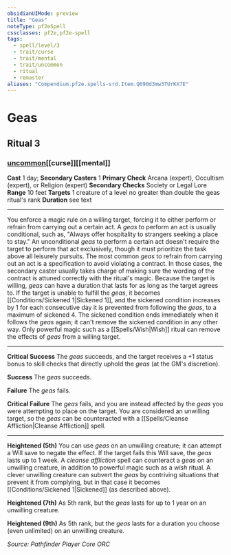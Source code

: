 ```yaml
---
obsidianUIMode: preview
title: "Geas"
noteType: pf2eSpell
cssclasses: pf2e,pf2e-spell
tags:
  - spell/level/3
  - trait/curse
  - trait/mental
  - trait/uncommon
  - ritual
  - remaster
aliases: "Compendium.pf2e.spells-srd.Item.Q690d3mw3TUrKX7E" 
---
```

# Geas   
## Ritual 3
### [uncommon](uncommon "Uncommon Rarity Trait")[[curse]][[mental]]

**Cast** 1 day; **Secondary Casters** 1
**Primary Check** Arcana (expert), Occultism (expert), or Religion (expert)
**Secondary Checks** Society or Legal Lore
**Range** 10 feet
**Targets** 1 creature of a level no greater than double the geas ritual&#x27;s rank
**Duration** see text
* * * 
You enforce a magic rule on a willing target, forcing it to either perform or refrain from carrying out a certain act. A _geas_ to perform an act is usually conditional, such as, "Always offer hospitality to strangers seeking a place to stay." An unconditional _geas_ to perform a certain act doesn't require the target to perform that act exclusively, though it must prioritize the task above all leisurely pursuits. The most common _geas_ to refrain from carrying out an act is a specification to avoid violating a contract. In those cases, the secondary caster usually takes charge of making sure the wording of the contract is attuned correctly with the ritual's magic. Because the target is willing, _geas_ can have a duration that lasts for as long as the target agrees to. If the target is unable to fulfill the _geas_, it becomes [[Conditions/Sickened 1|Sickened 1]], and the sickened condition increases by 1 for each consecutive day it is prevented from following the _geas_, to a maximum of sickened 4. The sickened condition ends immediately when it follows the _geas_ again; it can't remove the sickened condition in any other way. Only powerful magic such as a [[Spells/Wish|Wish]] ritual can remove the effects of _geas_ from a willing target.

* * *

**Critical Success** The _geas_ succeeds, and the target receives a +1 status bonus to skill checks that directly uphold the _geas_ (at the GM's discretion).

**Success** The _geas_ succeeds.

**Failure** The _geas_ fails.

**Critical Failure** The _geas_ fails, and you are instead affected by the _geas_ you were attempting to place on the target. You are considered an unwilling target, so the _geas_ can be counteracted with a [[Spells/Cleanse Affliction|Cleanse Affliction]] spell.

* * *

**Heightened (5th)** You can use _geas_ on an unwilling creature; it can attempt a Will save to negate the effect. If the target fails this Will save, the _geas_ lasts up to 1 week. A _cleanse affliction_ spell can counteract a _geas_ on an unwilling creature, in addition to powerful magic such as a _wish_ ritual. A clever unwilling creature can subvert the _geas_ by contriving situations that prevent it from complying, but in that case it becomes [[Conditions/Sickened 1|Sickened]] (as described above).

**Heightened (7th)** As 5th rank, but the _geas_ lasts for up to 1 year on an unwilling creature.

**Heightened (9th)** As 5th rank, but the _geas_ lasts for a duration you choose (even unlimited) on an unwilling creature.

*Source: Pathfinder Player Core*
*ORC*